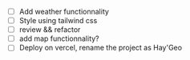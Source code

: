- [ ] Add weather functionnality
- [ ] Style using tailwind css
- [ ] review && refactor
- [ ] add map functionnality? 
- [ ] Deploy on vercel, rename the project as Hay'Geo 